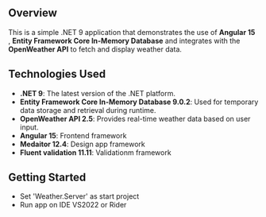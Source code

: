 
## Overview

This is a simple .NET 9 application that demonstrates the use of **Angular 15** , **Entity Framework Core In-Memory Database** and integrates with the **OpenWeather API** to fetch and display weather data.

## Technologies Used

- **.NET 9**: The latest version of the .NET platform.
- **Entity Framework Core In-Memory Database 9.0.2**: Used for temporary data storage and retrieval during runtime.
- **OpenWeather API 2.5**: Provides real-time weather data based on user input.
- **Angular 15**: Frontend framework
- **Medaitor 12.4**: Design app framework
- **Fluent validation 11.11**: Validationm framework

## Getting Started

- Set 'Weather.Server' as start project
- Run app on IDE VS2022 or Rider 
